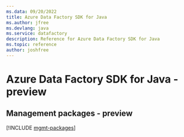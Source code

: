 ```yaml
---
ms.data: 09/20/2022
title: Azure Data Factory SDK for Java
ms.author: jfree
ms.devlang: java
ms.service: datafactory
description: Reference for Azure Data Factory SDK for Java
ms.topic: reference
author: joshfree
---
```

# Azure Data Factory SDK for Java - preview

## Management packages - preview
[!INCLUDE [mgmt-packages](data-factory-mgmt-index.md)]